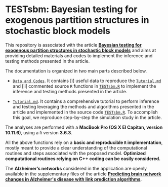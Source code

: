 # TESTsbm: Bayesian testing for exogenous partition structures in stochastic block models

This repository is associated with the article [**Bayesian testing for exogenous partition structures in stochastic block models**](https://github.com/danieledurante/TESTsbm) and aims at providing detailed materials and codes to implement the inference and testing methods presented in the article.

The documentation is organized in two main parts described below.  

- [`Data and Codes`](https://github.com/danieledurante/TESTsbm/tree/master/Data%20and%20Codes).  It contains [i] useful data to reproduce the [`Tutorial.md`](https://github.com/danieledurante/TESTsbm/blob/master/Tutorial.md) and [ii] commented source `R` functions in [`TESTsbm.R`](https://github.com/danieledurante/TESTsbm/blob/master/Data%20and%20Codes/TESTsbm.R) to implement the inference and testing methods presented in the article.

- [`Tutorial.md`](https://github.com/danieledurante/TESTsbm/blob/master/Tutorial.md). It contains a comprehensive tutorial to perform inference and testing leveraging the methods and algorithms presented in the article and implemented in the source code [`TESTsbm.R`](https://github.com/danieledurante/TESTsbm/blob/master/Data%20and%20Codes/TESTsbm.R). To accomplish this goal, we reproduce step-by-step the simulation study in the article.

The analyses are performed with a **MacBook Pro (OS X El Capitan, version 10.11.6)**, using a `R` version **3.6.3**. 

All the above functions rely on a **basic and reproducible `R` implementation**, mostly meant to provide a clear understanding of the computational routines and steps associated with the proposed model. **Optimized computational routines relying on C++ coding can be easily considered.** 

The **Alzheimer’s networks** considered in the application are openly available in the supplementary files of the article  [**Predicting brain network changes in Alzheimer's disease with link prediction algorithms**](https://doi.org/10.1039/C6MB00815A).
